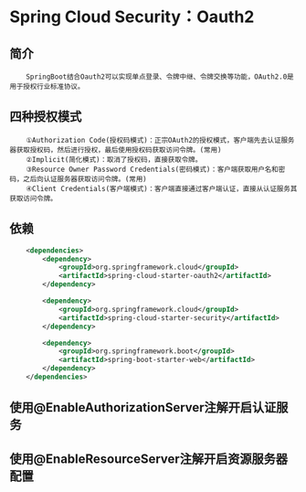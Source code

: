 # Spring Cloud Security：Oauth2
## 简介
```text
    SpringBoot结合Oauth2可以实现单点登录、令牌中继、令牌交换等功能，OAuth2.0是用于授权行业标准协议。
```
## 四种授权模式
```text
    ①Authorization Code(授权码模式)：正宗OAuth2的授权模式，客户端先去认证服务器获取授权码，然后进行授权，最后使用授权码获取访问令牌。(常用)
    ②Implicit(简化模式)：取消了授权码，直接获取令牌。
    ③Resource Owner Password Credentials(密码模式)：客户端获取用户名和密码，之后向认证服务器获取访问令牌。(常用)
    ④Client Credentials(客户端模式)：客户端直接通过客户端认证，直接从认证服务其获取访问令牌。
```
## 依赖
```xml
    <dependencies>
        <dependency>
            <groupId>org.springframework.cloud</groupId>
            <artifactId>spring-cloud-starter-oauth2</artifactId>
        </dependency>

        <dependency>
            <groupId>org.springframework.cloud</groupId>
            <artifactId>spring-cloud-starter-security</artifactId>
        </dependency>

        <dependency>
            <groupId>org.springframework.boot</groupId>
            <artifactId>spring-boot-starter-web</artifactId>
        </dependency>
    </dependencies>
```
## 使用@EnableAuthorizationServer注解开启认证服务
## 使用@EnableResourceServer注解开启资源服务器配置